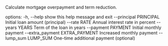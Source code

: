 Calculate mortgage overpayment and term reduction.

options:
  -h, --help            show this help message and exit
  --principal PRINCIPAL
                        Initial loan amount (principal)
  --rate RATE           Annual interest rate in percent
  --years YEARS         Term of the loan in years
  --payment PAYMENT     Initial monthly payment
  --extra_payment EXTRA_PAYMENT
                        Increased monthly payment
  --lump_sum LUMP_SUM   One-time additional payment (optional)
